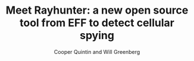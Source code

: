 ---
layout: post
title: "Meet Rayhunter: a new open source tool from EFF to detect cellular spying"
link: https://www.eff.org/deeplinks/2025/03/meet-rayhunter-new-open-source-tool-eff-detect-cellular-spying?language=en
author: "Cooper Quintin and Will Greenberg"
published_date: "04/03/2025"
description: "At EFF we spend a lot of time thinking about Street Level Surveillance technologies—the technologies used by police and other authorities to spy on you while you are going about your everyday life—such as automated license plate readers, facial recognition, surveillance camera networks, and cell-site simulators (CSS). Rayhunter is a new open source tool we’ve created that runs off an affordable mobile hotspot that we hope empowers everyone, regardless of technical skill, to help search out CSS around the world."
language: "en"
categories: "Liens"
tags: "surveillance device"
og-tags: "surveillance device"
permalink: /:categories/:year/:month/:day/:title/
---